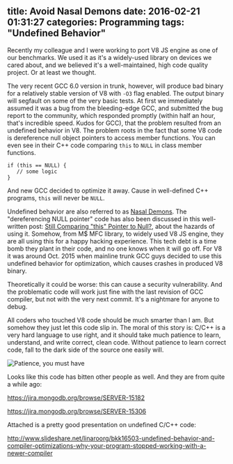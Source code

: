 title: Avoid Nasal Demons
date: 2016-02-21 01:31:27
categories: Programming
tags: "Undefined Behavior"
---

Recently my colleague and I were working to port V8 JS engine as one of our benchmarks. We used it as it's a widely-used library on devices we cared about, and we believed it's a well-maintained, high code quality project. Or at least we thought.

<!-- more -->

The very recent GCC 6.0 version in trunk, however, will produce bad binary for a relatively stable version of V8 with <code>-O3</code> flag enabled. The output binary will segfault on some of the very basic tests. At first we immediately assumed it was a bug from the bleeding-edge GCC, and submitted the bug report to the community, which responded promptly (within half an hour, that's incredible speed. Kudos for GCC), that the problem resulted from an undefined behavior in V8. The problem roots in the fact that some V8 code is dereference null object pointers to access member functions. You can even see in their C++ code comparing <code>this</code> to <code>NULL</code> in class member functions.

    if (this == NULL) {
       // some logic
    }

And new GCC decided to optimize it away. Cause in well-defined C++ programs, <code>this</code> will never be <code>NULL</code>.

Undefined behavior are also referred to as [Nasal Demons](). The "dereferencing NULL pointer" code has also been discussed in this well-written post: [Still Comparing "this" Pointer to Null?](http://www.viva64.com/en/b/0226/), about the hazards of using it. Somehow, from M$ MFC library, to widely used V8 JS engine, they are all using this for a happy hacking experience. This tech debt is a time bomb they plant in their code, and no one knows when it will go off. For V8 it was around Oct. 2015 when mainline trunk GCC guys decided to use this undefined behavior for optimization, which causes crashes in produced V8 binary.

Theoretically it could be worse: this can cause a security vulnerability. And the problematic code will work just fine with the last revision of GCC compiler, but not with the very next commit. It's a nightmare for anyone to debug.

All coders who touched V8 code should be much smarter than I am. But somehow they just let this code slip in. The moral of this story is: C/C++ is a very hard language to use right, and it should take much patience to learn, understand, and write correct, clean code. Without patience to learn correct code, fall to the dark side of the source one easily will.

![Patience, you must have](yoda-patience.jpeg)

Looks like this code has bitten other people as well. And they are from quite a while ago:

https://jira.mongodb.org/browse/SERVER-15182

https://jira.mongodb.org/browse/SERVER-15306

Attached is a pretty good presentation on undefined C/C++ code:

http://www.slideshare.net/linaroorg/bkk16503-undefined-behavior-and-compiler-optimizations-why-your-program-stopped-working-with-a-newer-compiler